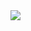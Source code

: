 <img src="https://capsule-render.vercel.app/api?type=venom&color=auto&height=300&section=header&text=주선대%20render&fontSize=90" />

